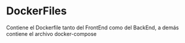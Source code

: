 # DockerFiles
Contiene el Dockerfile tanto del FrontEnd como del BackEnd, a demás contiene el archivo docker-compose
